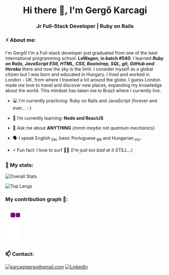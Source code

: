<h1 align="center">Hi there 👋, I'm Gergő Karcagi</h1>

<h3 align="center">Jr Full-Stack Developer | Ruby on Rails</h3>

### ⚡ About me:

I'm Gergő! I'm a Full-stack developer just graduated from one of the best international programming school: **LeWagon, in batch #540**. I learned **_Ruby on Rails, JavaScript ES6, HTML, CSS, Bootstrap, SQL, git, GitHub and Heroku_** there and now the sky is the limit.
I consider myself as a global citizen but I was born and educated in Hungary. I lived and worked in London - UK, from where I traveled a lot around the globe. I guess London made me love to travel and discover new places, expanding my knowledge about the world. This mindset has taken me to Brazil where I currently live.

- 💻 I'm currently practicing: Ruby on Rails and JavaScript (forever and ever... 💡)

- 🌱 I’m currently learning: **Node and ReactJS**

- 💬 Ask me about **ANYTHING** _(mmm maybe not quantum mechanics)_

- 🗣️ I speak English <sub>EN</sub>, basic Portuguese <sub>BR</sub> and Hungarian <sub>HU</sub>.

- ⚡ Fun fact: I love to surf 🏄‍♂️ _(I'm just too bad at it STILL...)_

### 👀 My stats:

![Overall Stats](https://github-readme-stats.vercel.app/api?username=karcagigergo&theme=default&count_private=true&show_icons=true&hide=contribs)

![Top Langs](https://github-readme-stats.vercel.app/api/top-langs/?username=karcagigergo&theme=default&layout=compact)

### My contribution graph 🐍:

![snake gif](https://github.com/karcagigergo/karcagigergo/blob/output/github-contribution-grid-snake.gif)

<!--
**karcagigergo/karcagigergo** is a ✨ _special_ ✨ repository because its `README.md` (this file) appears on your GitHub profile.

Here are some ideas to get you started:

- 🔭 I’m currently working on ...
- 🌱 I’m currently learning ...
- 👯 I’m looking to collaborate on ...
- 🤔 I’m looking for help with ...
- 💬 Ask me about ...
- 📫 How to reach me: ...
- 😄 Pronouns: ...
- ⚡ Fun fact: ...
-->

### 📫 Contact:

<a href="mailto:karcagigergo@gmail.com">![karcagigergo@gmail.com](https://img.shields.io/badge/Gmail-D14836?style=for-the-badge&logo=gmail&logoColor=white)</a>
<a href="https://www.linkedin.com/in/karcagigergo/">![LinkedIn](https://img.shields.io/badge/LinkedIn-0077B5?style=for-the-badge&logo=linkedin&logoColor=white)</a>
